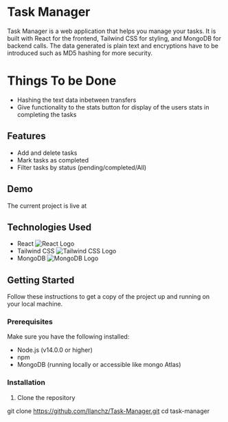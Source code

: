 # Task Manager

Task Manager is a web application that helps you manage your tasks. It is built with React for the frontend, Tailwind CSS for styling, and MongoDB for backend calls. The data generated is plain text and encryptions have to be introduced such as MD5 hashing for more security.

# Things To be Done

 - Hashing the text data inbetween transfers
 - Give functionality to the stats button for display of the users stats in completing the tasks

## Features

- Add and delete tasks
- Mark tasks as completed
- Filter tasks by status (pending/completed/All)

## Demo

The current project is live at


## Technologies Used

- React ![React Logo](https://upload.wikimedia.org/wikipedia/commons/thumb/a/a7/React-icon.svg/40px-React-icon.svg.png)
- Tailwind CSS ![Tailwind CSS Logo](https://upload.wikimedia.org/wikipedia/commons/thumb/4/46/React.svg/40px-React.svg.png)
- MongoDB ![MongoDB Logo](https://upload.wikimedia.org/wikipedia/commons/thumb/0/00/Mongodb_logo.png/40px-Mongodb_logo.png)

## Getting Started

Follow these instructions to get a copy of the project up and running on your local machine.

### Prerequisites

Make sure you have the following installed:

- Node.js (v14.0.0 or higher)
- npm
- MongoDB (running locally or accessible like mongo Atlas)

### Installation

1. Clone the repository

git clone https://github.com/Ilanchz/Task-Manager.git
cd task-manager
